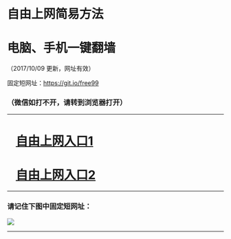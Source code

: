 ﻿# 自由上网简易方法

# 电脑、手机一键翻墙

（2017/10/09 更新，网址有效）

固定短网址：https://git.io/free99

### （微信如打不开，请转到浏览器打开）


***





# &nbsp;&nbsp; <a href="http://ft692131894.fwq-tz-1001.info/fwqtz01.html?t=100900127773 " target="_blank">自由上网入口1</a>
# &nbsp;&nbsp; <a href="http://ft382627775.fwq-tz-1002.info/fwqtz02.html?t=10090016272 " target="_blank">自由上网入口2</a>
***

### 请记住下图中固定短网址：

<img src="https://s3-us-west-2.amazonaws.com/fwq-1001/yjfq-20170905okok.png" /> 


***

